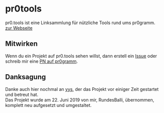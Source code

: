 # pr0tools
pr0.tools ist eine Linksammlung für nützliche Tools rund ums pr0gramm.  
[zur Webseite](https://pr0.tools)  

## Mitwirken
Wenn du ein Projekt auf pr0.tools sehen willst, dann erstell ein [Issue](https://github.com/RundesBalli/pr0tools/issues/new) oder schreib mir eine [PN auf pr0gramm](https://pr0gramm.com/inbox/messages/RundesBalli).  

## Danksagung
Danke auch hier nochmal an [yys](https://pr0gramm.com/user/yys), der das Projekt vor einiger Zeit gestartet und betreut hat.  
Das Projekt wurde am 22. Juni 2019 von mir, RundesBalli, übernommen, komplett neu aufgesetzt und umgestaltet.